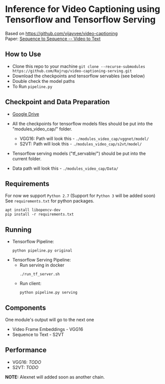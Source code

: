 # Inference for Video Captioning using Tensorflow and Tensorflow Serving
Based on https://github.com/vijayvee/video-captioning<br/>
Paper: [Sequence to Sequence -- Video to Text](http://www.cs.utexas.edu/users/ml/papers/venugopalan.iccv15.pdf)


## How to Use
- Clone this repo to your machine ```git clone --recurse-submodules https://github.com/Rajrup/video-captioning-serving.git```
- Download the checkpoints and tensorflow servables (see below)
- Double check the model paths
- To Run ```pipeline.py```

## Checkpoint and Data Preparation
- [Google Drive](https://drive.google.com/open?id=1KKGOtrcrrlmmg55J1GbdHJtpgtY5os1x)
- All the checkpoints for tensorflow models files should be put into the "modules_video_cap/" folder.
  + VGG16: Path will look this - ```./modules_video_cap/vggnet/model/```
  + S2VT:  Path will look this - ```./modules_video_cap/s2vt/model/```

- Tensorflow serving models ("tf_servable/") should be put into the current folder.
- Data path will look this - ```./modules_video_cap/Data/```

## Requirements
For now we support ```Python 2.7``` (Support for ```Python 3``` will be added soon)
See ```requirements.txt``` for python packages.
```
apt install libopencv-dev
pip install -r requirements.txt
```
## Running
- Tensorflow Pipeline:
  ```
  python pipeline.py original
  ``` 
- Tensorflow Serving Pipeline:
  + Run serving in docker
    ```
    ./run_tf_server.sh
    ```
  + Run client:
    ```
    python pipeline.py serving
    ``` 

## Components
One module's output will go to the next one
- Video Frame Embeddings - VGG16
- Sequence to Text - S2VT

## Performance
- VGG16: *TODO*
- S2VT: *TODO*


**NOTE:** Alexnet will added soon as another chain.
